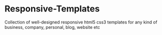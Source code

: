 # Responsive-Templates
Collection of well-designed responsive html5 css3 templates for any kind of business, company, personal, blog, website etc
